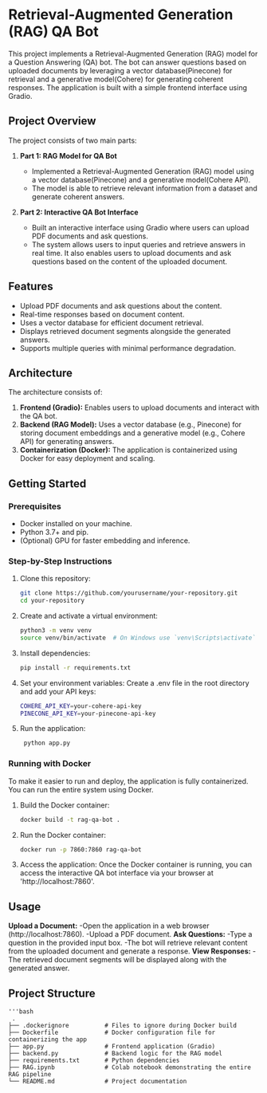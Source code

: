 # Retrieval-Augmented Generation (RAG) QA Bot

This project implements a Retrieval-Augmented Generation (RAG) model for a Question Answering (QA) bot. The bot can answer questions based on uploaded documents by leveraging a vector database(Pinecone) for retrieval and a generative model(Cohere) for generating coherent responses. The application is built with a simple frontend interface using Gradio.

## Project Overview
The project consists of two main parts:
1. **Part 1: RAG Model for QA Bot**
   - Implemented a Retrieval-Augmented Generation (RAG) model using a vector database(Pinecone) and a generative model(Cohere API).
   - The model is able to retrieve relevant information from a dataset and generate coherent answers.

2. **Part 2: Interactive QA Bot Interface**
   - Built an interactive interface using Gradio where users can upload PDF documents and ask questions.
   - The system allows users to input queries and retrieve answers in real time. It also enables users to upload documents and ask questions based on the content of the uploaded document.
     
## Features
- Upload PDF documents and ask questions about the content.
- Real-time responses based on document content.
- Uses a vector database for efficient document retrieval.
- Displays retrieved document segments alongside the generated answers.
- Supports multiple queries with minimal performance degradation.

## Architecture
The architecture consists of:
1. **Frontend (Gradio):** Enables users to upload documents and interact with the QA bot.
2. **Backend (RAG Model):** Uses a vector database (e.g., Pinecone) for storing document embeddings and a generative model (e.g., Cohere API) for generating answers.
3. **Containerization (Docker):** The application is containerized using Docker for easy deployment and scaling.

## Getting Started
### Prerequisites
- Docker installed on your machine.
- Python 3.7+ and pip.
- (Optional) GPU for faster embedding and inference.

### Step-by-Step Instructions
1. Clone this repository:
   ```bash
   git clone https://github.com/yourusername/your-repository.git
   cd your-repository

2. Create and activate a virtual environment:
   ```bash
   python3 -m venv venv
   source venv/bin/activate  # On Windows use `venv\Scripts\activate`
   
3. Install dependencies:
   ```bash
   pip install -r requirements.txt
   
4. Set your environment variables: Create a .env file in the root directory and add your API keys:
   ```bash
   COHERE_API_KEY=your-cohere-api-key
   PINECONE_API_KEY=your-pinecone-api-key
   
5. Run the application:
   ```bash
    python app.py

### Running with Docker
To make it easier to run and deploy, the application is fully containerized. You can run the entire system using Docker.
   
1. Build the Docker container:
   ```bash
   docker build -t rag-qa-bot .

2. Run the Docker container:
   ```bash
   docker run -p 7860:7860 rag-qa-bot

3. Access the application:
Once the Docker container is running, you can access the interactive QA bot interface via your browser at 'http://localhost:7860'.

## Usage
**Upload a Document:**
  -Open the application in a web browser (http://localhost:7860).
  -Upload a PDF document.
**Ask Questions:**
  -Type a question in the provided input box.
  -The bot will retrieve relevant content from the uploaded document and generate a response.
**View Responses:**
  -The retrieved document segments will be displayed along with the generated answer.

## Project Structure
    '''bash
     .
    ├── .dockerignore          # Files to ignore during Docker build
    ├── Dockerfile             # Docker configuration file for containerizing the app
    ├── app.py                 # Frontend application (Gradio)
    ├── backend.py             # Backend logic for the RAG model
    ├── requirements.txt       # Python dependencies
    ├── RAG.ipynb              # Colab notebook demonstrating the entire RAG pipeline
    └── README.md              # Project documentation







